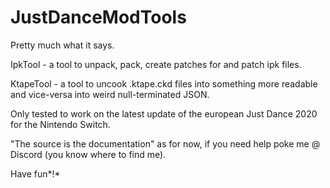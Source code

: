 # JustDanceModTools

Pretty much what it says.

IpkTool - a tool to unpack, pack, create patches for and patch ipk files.

KtapeTool - a tool to uncook .ktape.ckd files into something more readable and vice-versa into weird null-terminated JSON.

Only tested to work on the latest update of the european Just Dance 2020 for the Nintendo Switch.

"The source is the documentation" as for now, if you need help poke me @ Discord (you know where to find me).

Have fun*!*

